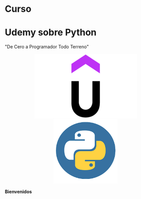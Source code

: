 # Curso
# Udemy sobre Python
"De Cero a Programador Todo Terreno"

<p align="center">
<img src="https://github.com/MikeeMP25/Curso_UdemyPython/blob/main/Imagenes/Udemy.png" width="320" height="200"/><img src="https://github.com/MikeeMP25/Curso_UdemyPython/blob/main/Imagenes/python_logo.png" width="200" height="200"/>
</p>

**Bienvenidos**

